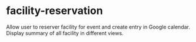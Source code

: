 # facility-reservation
Allow user to reserver facility for event and create entry in Google calendar.  Display summary of all facility in different views.
